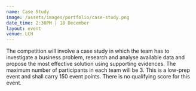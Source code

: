 ```yaml
---
name: Case Study
image: /assets/images/portfolio/case-study.png
date_time: 2:30PM | 18 December
layout: event
venue: LCH
---
```

The competition will involve a case study in which the team has to investigate a business problem, research and analyse available data and propose the most effective solution using supporting evidences.
The maximum number of participants in each team will be 3. This is a low-prep event and shall carry 150 event points. There is no qualifying score for this event. 